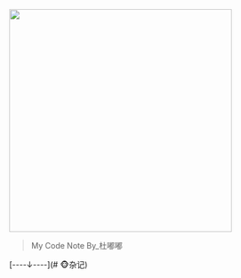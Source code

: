 <!-- _coverpage.md -->
<img src="https://docsify.js.org/_media/icon.svg" style="width: 400px;height: 400px">


> My Code Note
>By_杜嘟嘟

[----↓----](# 🐵杂记)
